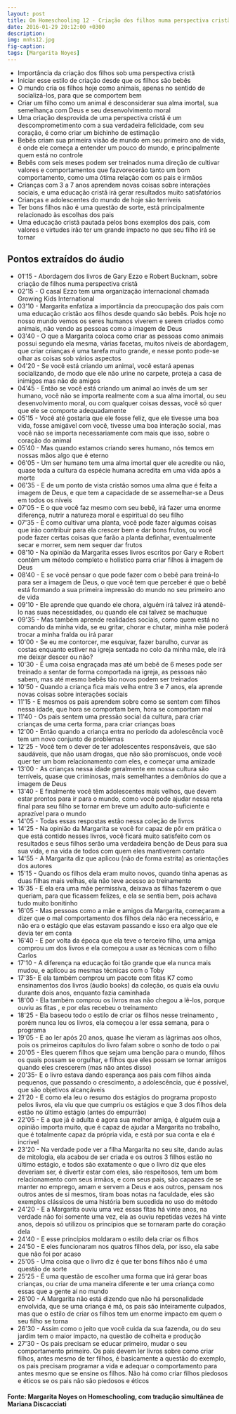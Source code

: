 ```yaml
---
layout: post
title: On Homeschooling 12 - Criação dos filhos numa perspectiva cristã
date: 2016-01-29 20:12:00 +0300
description: 
img: mnhs12.jpg
fig-caption: 
tags: [Margarita Noyes]
---
```


* Importância da criação dos filhos sob uma perspectiva cristã
* Iniciar esse estilo de criação desde que os filhos são bebês
* O mundo cria os filhos hoje como animais, apenas no sentido de socializá-los, para que se comportem bem
* Criar um filho como um animal é desconsiderar sua alma imortal, sua semelhança com Deus e seu desenvolvimento moral
* Uma criação desprovida de uma perspectiva cristã é um descomprometimento com a sua verdadeira felicidade, com seu coração, é como criar um bichinho de estimação
* Bebês criam sua primeira visão de mundo em seu primeiro ano de vida, é onde ele começa a entender um pouco do mundo, e principalmente quem está no controle
* Bebês com seis meses podem ser treinados numa direção de cultivar valores e comportamentos que fazvorecerão tanto um bom comportamento, como uma ótima relação com os pais e irmãos
* Crianças com 3 a 7 anos aprendem novas coisas sobre interações sociais, e uma educação cristã irá gerar resultados muito satisfatórios
* Crianças e adolescentes do mundo de hoje são terríveis
* Ter bons filhos não é uma questão de sorte, está principalmente relacionado às escolhas dos pais
* Uma educação cristã pautada pelos bons exemplos dos pais, com valores e virtudes irão ter um grande impacto no que seu filho irá se tornar

## Pontos extraídos do áudio

* 01'15 - Abordagem dos livros de Gary Ezzo e Robert Bucknam, sobre criação de filhos numa perspectiva cristã
* 02'15 - O casal Ezzo tem uma organização internacional chamada Growing Kids International
* 03'10 - Margarita enfatiza a importância da preocupação dos pais com uma educação cristão aos filhos desde quando são bebês. Pois hoje no nosso mundo vemos os seres humanos viverem e serem criados como animais, não vendo as pessoas como a imagem de Deus
* 03'40 - O que a Margarita coloca como criar as pessoas como animais possui segundo ela mesma, várias facetas, muitos níveis de abordagem, que criar crianças é uma tarefa muito grande, e nesse ponto pode-se olhar as coisas sob vários aspectos
* 04'20 - Se você está criando um animal, você estará apenas socializando, de modo que ele não urine no carpete, proteja a casa de inimigos mas não de amigos
* 04'45 - Então se você está criando um animal ao invés de um ser humano, você não se importa realmente com a sua alma imortal, ou seu desenvolvimento moral, ou com qualquer coisas dessas, você só quer que ele se comporte adequadamente
* 05'15 - Você até gostaria que ele fosse feliz, que ele tivesse uma boa vida, fosse amigável com você, tivesse uma boa interação social, mas você não se importa necessariamente com mais que isso, sobre o coração do animal
* 05'40 - Mas quando estamos criando seres humano, nós temos em nossas mãos algo que é eterno
* 06'05 - Um ser humano tem uma alma imortal quer ele acredite ou não, quase toda a cultura da espécie humana acredita em uma vida após a morte
* 06'35 - E de um ponto de vista cristão somos uma alma que é feita a imagem de Deus, e que tem a capacidade de se assemelhar-se a Deus em todos os níveis
* 07'05 - E o que você faz mesmo com seu bebê, irá fazer uma enorme diferença, nutrir a natureza moral e espiritual do seu filho
* 07'35 - É como cultivar uma planta, você pode fazer algumas coisas que irão contribuir para ela crescer bem e dar bons frutos, ou você pode fazer certas coisas que farão a planta definhar, eventualmente secar e morrer, sem nem sequer dar frutos
* 08'10 - Na opinião da Margarita esses livros escritos por Gary e Robert contém um método completo e holístico parra criar filhos à imagem de Deus
* 08'40 - E se você pensar o que pode fazer com o bebê para treiná-lo para ser a imagem de Deus, o que você tem que perceber é que o bebê está formando a sua primeira impressão do mundo no seu primeiro ano de vida
* 09'10 - Ele aprende que quando ele chora, alguém irá talvez irá atendê-lo nas suas necessidades, ou quando ele cai talvez se machuque
* 09'35 - Mas também aprende realidades sociais, como quem está no comando da minha vida, se eu gritar, chorar e chutar, minha mãe poderá trocar a minha fralda ou irá parar
* 10'00 - Se eu me contorcer, me esquivar, fazer barulho, curvar as costas enquanto estiver na igreja sentada no colo da minha mãe, ele irá me deixar descer ou não?
* 10'30 - É uma coisa engraçada mas até um bebê de 6 meses pode ser treinado a sentar de forma comportada na igreja, as pessoas não sabem, mas até mesmo bebês tão novos podem ser treinados
* 10'50 - Quando a criança fica mais velha entre 3 e 7 anos, ela aprende novas coisas sobre interações sociais
* 11'15 - E mesmos os pais aprendem sobre como se sentem com filhos nessa idade, que hora se comportam bem, hora se comportam mal
* 11'40 - Os pais sentem uma pressão social da cultura, para criar crianças de uma certa forma, para criar crianças boas
* 12'00 - Então quando a criança entra no período da adolescência você tem um novo conjunto de problemas
* 12'25 - Você tem o dever de ter adolescentes responsáveis, que são saudáveis, que não usam drogas, que não são promíscuos, onde você quer ter um bom relacionamento com eles, e começar uma amizade
* 13'00 - As crianças nessa idade geralmente em nossa cultura são terríveis, quase que criminosas, mais semelhantes a demônios do que a imagem de Deus
* 13'40 - E finalmente você têm adolescentes mais velhos, que devem estar prontos para ir para o mundo, como você pode ajudar nessa reta final para seu filho se tornar em breve um adulto auto-suficiente e aprazível para o mundo
* 14'05 - Todas essas respostas estão nessa coleção de livros
* 14'25 - Na opinião da Margarita se você for capaz de pôr em prática o que está contido nesses livros, você ficará muito satisfeito com os resultados e seus filhos serão uma verdadeira benção de Deus para sua sua vida, e na vida de todos com quem eles mantiverem contato
* 14'55 - A Margarita diz que aplicou (não de forma estrita) as orientações dos autores
* 15'15 - Quando os filhos dela eram muito novos, quando tinha apenas as duas filhas mais velhas, ela não teve acesso ao treinamento
* 15'35 - E ela era uma mãe permissiva, deixava as filhas fazerem o que queriam, para que ficassem felizes, e ela se sentia bem, pois achava tudo muito bonitinho
* 16'05 - Mas pessoas como a mãe e amigos da Margarita, começaram a dizer que o mal comportamento dos filhos dela não era necessário, e não era o estágio que elas estavam passando e isso era algo que ele devia ter em conta
* 16'40 - E por volta da época que ela teve o terceiro filho, uma amiga comprou um dos livros e ela começou a usar as técnicas com o filho Carlos
* 17'10 - A diferença na educação foi tão grande que ela nunca mais mudou, e aplicou as mesmas técnicas com o Toby
* 17'35- E ela também comprou um pacote com fitas K7 como ensinamentos dos livros (áudio books) da coleção, os quais ela ouviu durante dois anos, enquanto fazia caminhada
* 18'00 - Ela também comprou os livros mas não chegou a lê-los, porque ouviu as fitas , e por elas recebeu o treinamento
* 18'25 - Ela baseou todo o estilo de criar os filhos nesse treinamento , porém nunca leu os livros, ela começou a ler essa semana, para o programa
* 19'05 - E ao ler após 20 anos, quase lhe vieram as lágrimas aos olhos, pois os primeiros capítulos do livro falam sobre o sonho de todo o pai
* 20'05 - Eles querem filhos que sejam uma benção para o mundo, filhos os quais possam se orgulhar, e filhos que eles possam se tornar amigos quando eles crescerem (mas não antes disso)
* 20'35- E o livro estava dando esperança aos pais  com filhos ainda pequenos, que passando o crescimento, a adolescência, que é possível, que são objetivos alcançáveis
* 21'20 - E como ela leu o resumo dos estágios do programa proposto pelos livros, ela viu que  que cumpriu os estágios e que 3 dos filhos dela estão no último estágio (antes do empurrão)
* 22'05 - E a que já é adulta é agora sua melhor amiga, é alguém cuja a opinião importa muito, que é capaz de ajudar a Margarita no trabalho, que é totalmente capaz da própria vida, e está por sua conta e ela é incrível
* 23'20 - Na verdade pode ver a filha Margarita no seu site, dando aulas de mitologia, ela acabou de ser criada e os outros 3 filhos estão no último estágio, e todos são exatamente o que o livro diz que eles deveriam ser, é divertir estar com eles, são respeitosos, tem um bom relacionamento com seus irmãos, e com seus pais, são capazes de se manter no emprego, amam e servem a Deus e aos outros, pensam nos outros antes de si mesmos, tiram boas notas na faculdade, eles são exemplos clássicos de uma história bem sucedida no uso do método
* 24'20 - E a Margarita ouviu uma vez essas fitas há vinte anos, na verdade não foi somente uma vez, ela as ouviu repetidas vezes há vinte anos, depois só utilizou os princípios que se tornaram parte do coração dela
* 24'40 - E esse princípios moldaram o estilo dela criar os filhos 
* 24'50 - E eles funcionaram nos quatros filhos dela, por isso, ela sabe que não foi por acaso
* 25'05 - Uma coisa que o livro diz é que ter bons filhos não é uma questão de sorte
* 25'25 - É uma questão de escolher uma forma que irá gerar boas crianças, ou criar de uma maneira diferente e ter uma criança como essas que a gente aí no mundo
* 26'00 - A Margarita não está dizendo que não há personalidade envolvida, que se uma criança é má, os pais são inteiramente culpados, mas que o estilo de criar os filhos tem um enorme impacto em quem o seu filho se torna
* 26'30 - Assim como o jeito que você cuida da sua fazenda, ou do seu jardim tem o maior impacto, na questão de colheita e produção
* 27'30 - Os pais precisam se educar primeiro, mudar o seu comportamento primeiro. Os pais devem ler livros sobre como criar filhos, antes mesmo de ter filhos, é basicamente a questão do exemplo, os pais precisam programar a vida e adequar o comportamento para antes mesmo que se ensine os filhos. Não há como criar filhos piedosos e éticos se os pais não são piedosos e éticos

#### Fonte: Margarita Noyes on Homeschooling, com tradução simultânea de Mariana Discacciati